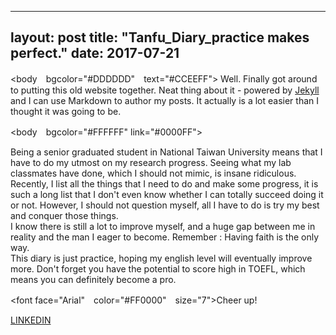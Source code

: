 
---
layout: post
title: "Tanfu_Diary_practice makes perfect."
date: 2017-07-21
---

<body　bgcolor="#DDDDDD"　text="#CCEEFF">
Well. Finally got around to putting this old website together. Neat thing about it - powered by [Jekyll](http://jekyllrb.com) and I can use Markdown to author my posts. It actually is a lot easier than I thought it was going to be.

<body　bgcolor="#FFFFFF" link="#0000FF">

Being a senior graduated student in National Taiwan University means that I have to do my utmost on my research progress. Seeing what my lab classmates have done, which I should not mimic, is insane ridiculous. Recently, I list all the things that I need to do and make some progress, it is such a long list that I don't even know whether I can totally succeed doing it or not. However, I should not question myself, all I have to do is try my best and conquer those things.<br>
I know there is still a lot to improve myself, and a huge gap between me in reality and the man I eager to become. Remember : Having faith is the only way.<br>
This diary is just practice, hoping my english level will eventually improve more. Don't forget you have the potential to score high in TOEFL, which means you can definitely become a pro.<br><p>
<font face="Arial"　color="#FF0000"　size="7">Cheer up!</font>
<br>

[LINKEDIN](https://www.linkedin.com/uas/login)
